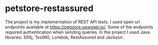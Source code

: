 # petstore-restassured
The project is my implementation of REST API tests. I used open url endpoints available at https://petstore.swagger.io/. Some of the endpoints required authentication when sending queries. 
In the project I used Java libraries: Slf4j, TestNG, Lombok, RestAssured and Jackson.
